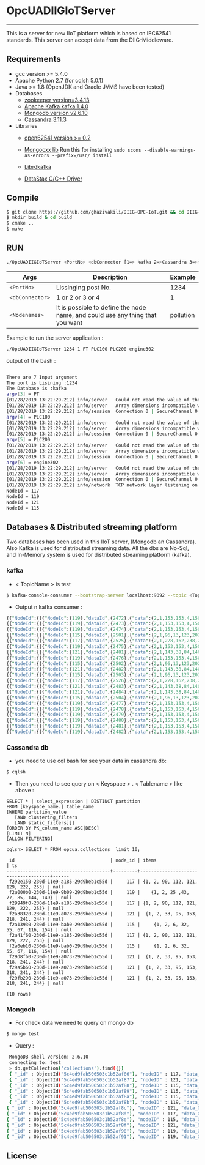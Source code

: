 # OpcUADIIGIoTServer
-----------------------------
This is a server for new IIoT platform which is based on IEC62541 standards. This server can accept data from the DIIG-Middleware.

## Requirements

- gcc version  >= 5.4.0
- Apache Python 2.7 (for cqlsh 5.0.1)
- Java >= 1.8 (OpenJDK and Oracle JVMS have been tested)
- Databases
  - [zookeeper version=3.4.13](https://zookeeper.apache.org/releases.html)
  - [Apache Kafka kafka 1.4.0](https://kafka.apache.org/quickstart)
  - [Mongodb version v2.6.10](https://docs.mongodb.com/manual/release-notes/2.6/)
  - [Cassandra 3.11.3](https://github.com/apache/cassandra)   
- Libraries
  - [open62541  version >= 0.2](https://open62541.org/)
  - [Mongocxx lib](http://mongocxx.org/mongocxx-v3/installation/)
      Run this for installing ``sudo scons --disable-warnings-as-errors --prefix=/usr/ install``

  - [Librdkafka](https://github.com/edenhill/librdkafka)
  - [DataStax C/C++ Driver](https://github.com/datastax/cpp-driver)

## Compile
```bash
$ git clone https://github.com/ghazivakili/DIIG-OPC-IoT.git && cd DIIG-OPC-IoT.git
$ mkdir build & cd build
$ cmake ..
$ make
```

## RUN

```bash
./OpcUADIIGIoTServer <PortNo> <dbConnector [1=> kafka 2=>Cassandra 3=>mongodb]> <Nodenames [Node1] [Node2] ... [Node.n]>
```

|Args                        |Description                     |Example  |
|--------------------------- |------------------------------- |---------|
|```<PortNo>```                  |Lissinging post No.             |1234     |
|```<dbConnector>```               |1 or 2 or 3 or 4    |1  |
|```<Nodenames>```                 |It is possible to define the node name, and could use any thing that you want    |pollution  |

Example to run the server application :
```bash
./OpcUADIIGIoTServer 1234 1 PT PLC100 PLC200 engine302
```
output of the bash :

```bash

There are 7 Input argument
The port is Lisining :1234
The Database is :kafka
argv[3] = PT
[01/28/2019 13:22:29.212] info/server   Could not read the value of the variable type with error code Good
[01/28/2019 13:22:29.212] info/server   Array dimensions incompatible with the VariableType with error code BadTypeMismatch
[01/28/2019 13:22:29.212] info/session  Connection 0 | SecureChannel 0 | Session 00000001-0000-0000-0000-000000000000 | Could not add node with error code BadTypeMismatch
argv[4] = PLC100
[01/28/2019 13:22:29.212] info/server   Could not read the value of the variable type with error code Good
[01/28/2019 13:22:29.212] info/server   Array dimensions incompatible with the VariableType with error code BadTypeMismatch
[01/28/2019 13:22:29.212] info/session  Connection 0 | SecureChannel 0 | Session 00000001-0000-0000-0000-000000000000 | Could not add node with error code BadTypeMismatch
argv[5] = PLC200
[01/28/2019 13:22:29.212] info/server   Could not read the value of the variable type with error code Good
[01/28/2019 13:22:29.212] info/server   Array dimensions incompatible with the VariableType with error code BadTypeMismatch
[01/28/2019 13:22:29.212] info/session  Connection 0 | SecureChannel 0 | Session 00000001-0000-0000-0000-000000000000 | Could not add node with error code BadTypeMismatch
argv[6] = engine302
[01/28/2019 13:22:29.212] info/server   Could not read the value of the variable type with error code Good
[01/28/2019 13:22:29.212] info/server   Array dimensions incompatible with the VariableType with error code BadTypeMismatch
[01/28/2019 13:22:29.212] info/session  Connection 0 | SecureChannel 0 | Session 00000001-0000-0000-0000-000000000000 | Could not add node with error code BadTypeMismatch
[01/28/2019 13:22:29.212] info/network  TCP network layer listening on opc.tcp://kaa-server:1234
NodeId = 117
NodeId = 119
NodeId = 121
NodeId = 115
```

## Databases & Distributed streaming platform
Two databases has been used in this IIoT server, (Mongodb an Cassandra). Also Kafka is used for distributed streaming data. All the dbs are No-Sql, and In-Memory system is used for distributed streaming platform (kafka).

### kafka

- < TopicName > is test


```bash
$ kafka-console-consumer --bootstrap-server localhost:9092 --topic <TopicName> --from-beginning
```

- Output n kafka consumer :
```Perl
{{"NodeId":{{{"NodeId":{119},"dataId",{2472},{"data":{2,1,153,153,4,150,242,172,0}}}
{{"NodeId":{{{"NodeId":{119},"dataId",{2473},{"data":{2,1,153,153,4,150,242,172,0}}}
{{"NodeId":{{{"NodeId":{119},"dataId",{2474},{"data":{2,1,153,153,4,150,242,172,0}}}
{{"NodeId":{{{"NodeId":{115},"dataId",{2501},{"data":{2,1,96,13,123,202,229,103,0}}}
{{"NodeId":{{{"NodeId":{117},"dataId",{2525},{"data":{2,1,228,162,238,218,25,226,0}}}
{{"NodeId":{{{"NodeId":{119},"dataId",{2475},{"data":{2,1,153,153,4,150,242,172,0}}}
{{"NodeId":{{{"NodeId":{121},"dataId",{2481},{"data":{2,1,143,38,84,140,30,115,0}}}
{{"NodeId":{{{"NodeId":{119},"dataId",{2476},{"data":{2,1,153,153,4,150,242,172,0}}}
{{"NodeId":{{{"NodeId":{115},"dataId",{2502},{"data":{2,1,96,13,123,202,229,103,0}}}
{{"NodeId":{{{"NodeId":{121},"dataId",{2482},{"data":{2,1,143,38,84,140,30,115,0}}}
{{"NodeId":{{{"NodeId":{115},"dataId",{2503},{"data":{2,1,96,13,123,202,229,103,0}}}
{{"NodeId":{{{"NodeId":{117},"dataId",{2526},{"data":{2,1,228,162,238,218,25,226,0}}}
{{"NodeId":{{{"NodeId":{121},"dataId",{2483},{"data":{2,1,143,38,84,140,30,115,0}}}
{{"NodeId":{{{"NodeId":{121},"dataId",{2484},{"data":{2,1,143,38,84,140,30,115,0}}}
{{"NodeId":{{{"NodeId":{115},"dataId",{2504},{"data":{2,1,96,13,123,202,229,103,0}}}
{{"NodeId":{{{"NodeId":{119},"dataId",{2477},{"data":{2,1,153,153,4,150,242,172,0}}}
{{"NodeId":{{{"NodeId":{119},"dataId",{2478},{"data":{2,1,153,153,4,150,242,172,0}}}
{{"NodeId":{{{"NodeId":{119},"dataId",{2479},{"data":{2,1,153,153,4,150,242,172,0}}}
{{"NodeId":{{{"NodeId":{119},"dataId",{2480},{"data":{2,1,153,153,4,150,242,172,0}}}
{{"NodeId":{{{"NodeId":{119},"dataId",{2481},{"data":{2,1,153,153,4,150,242,172,0}}}
{{"NodeId":{{{"NodeId":{119},"dataId",{2482},{"data":{2,1,153,153,4,150,242,172,0}}}
```

### Cassandra db



- you need to use cql bash for see your data in cassandra db:
```bash
$ cqlsh
```

- Then you need to see query on < Keyspace > . < Tablename > like above :

```cql
SELECT * | select_expression | DISTINCT partition
FROM [keyspace_name.] table_name
[WHERE partition_value
   [AND clustering_filters
   [AND static_filters]]]
[ORDER BY PK_column_name ASC|DESC]
[LIMIT N]
[ALLOW FILTERING]
```

```cql
cqlsh> SELECT * FROM opcua.collections  limit 10;

 id                                   | node_id | items                               | ts
--------------------------------------+---------+-------------------------------------+------
 f292e150-230d-11e9-a185-29d9beb1c55d |     117 | {1, 2, 90, 112, 121, 129, 222, 253} | null
 f2a000b0-230d-11e9-9b09-29d9beb1c55d |     119 |    {1, 2, 25 ,43, 77, 85, 144, 149} | null
 f29949f0-230d-11e9-a185-29d9beb1c55d |     117 | {1, 2, 90, 112, 121, 129, 222, 253} | null
 f2a38320-230d-11e9-a073-29d9beb1c55d |     121 |  {1, 2, 33, 95, 153, 218, 241, 244} | null
 f2a13930-230d-11e9-bab0-29d9beb1c55d |     115 |     {1, 2, 6, 32, 55, 67, 116, 154} | null
 f2a41f60-230d-11e9-a185-29d9beb1c55d |     117 | {1, 2, 90, 112, 121, 129, 222, 253} | null
 f2a0eb10-230d-11e9-bab0-29d9beb1c55d |     115 |     {1, 2, 6, 32, 55, 67, 116, 154} | null
 f29d8fb0-230d-11e9-a073-29d9beb1c55d |     121 |  {1, 2, 33, 95, 153, 218, 241, 244} | null
 f29a5b60-230d-11e9-a073-29d9beb1c55d |     121 |  {1, 2, 33, 95, 153, 218, 241, 244} | null
 f29fb290-230d-11e9-a073-29d9beb1c55d |     121 |  {1, 2, 33, 95, 153, 218, 241, 244} | null

(10 rows)

```


### Mongodb
 - For check data we need to query on mongo db

 ```bash
$ mongo test

 ```

- Query :
```bash
 MongoDB shell version: 2.6.10
 connecting to: test
 > db.getCollection('collections').find({})
 { "_id" : ObjectId("5c4ed9fab506503c1b52af86"), "nodeID" : 117, "data_0" : 2, "data_1" : 1, "data_2" : 17, "data_3" : 125, "data_4" : 87, "data_5" : 223, "data_6" : 121, "data_7" : 197 }
 { "_id" : ObjectId("5c4ed9fab506503c1b52af87"), "nodeID" : 121, "data_0" : 2, "data_1" : 1, "data_2" : 123, "data_3" : 215, "data_4" : 154, "data_5" : 205, "data_6" : 182, "data_7" : 39 }
 { "_id" : ObjectId("5c4ed9fab506503c1b52af88"), "nodeID" : 115, "data_0" : 2, "data_1" : 1, "data_2" : 34, "data_3" : 246, "data_4" : 1, "data_5" : 190, "data_6" : 77, "data_7" : 117 }
 { "_id" : ObjectId("5c4ed9fab506503c1b52af89"), "nodeID" : 115, "data_0" : 2, "data_1" : 1, "data_2" : 34, "data_3" : 246, "data_4" : 1, "data_5" : 190, "data_6" : 77, "data_7" : 117 }
 { "_id" : ObjectId("5c4ed9fab506503c1b52af8a"), "nodeID" : 115, "data_0" : 2, "data_1" : 1, "data_2" : 34, "data_3" : 246, "data_4" : 1, "data_5" : 190, "data_6" : 77, "data_7" : 117 }
 { "_id" : ObjectId("5c4ed9fab506503c1b52af8b"), "nodeID" : 119, "data_0" : 2, "data_1" : 1, "data_2" : 206, "data_3" : 163, "data_4" : 83, "data_5" : 89, "data_6" : 213, "data_7" : 54 }
{ "_id" : ObjectId("5c4ed9fab506503c1b52af8c"), "nodeID" : 121, "data_0" : 2, "data_1" : 1, "data_2" : 123, "data_3" : 215, "data_4" : 154, "data_5" : 205, "data_6" : 182, "data_7" : 39 }
{ "_id" : ObjectId("5c4ed9fab506503c1b52af8d"), "nodeID" : 117, "data_0" : 2, "data_1" : 1, "data_2" : 17, "data_3" : 125, "data_4" : 87, "data_5" : 223, "data_6" : 121, "data_7" : 197 }
{ "_id" : ObjectId("5c4ed9fab506503c1b52af8e"), "nodeID" : 115, "data_0" : 2, "data_1" : 1, "data_2" : 34, "data_3" : 246, "data_4" : 1, "data_5" : 190, "data_6" : 77, "data_7" : 117 }
{ "_id" : ObjectId("5c4ed9fab506503c1b52af8f"), "nodeID" : 121, "data_0" : 2, "data_1" : 1, "data_2" : 123, "data_3" : 215, "data_4" : 154, "data_5" : 205, "data_6" : 182, "data_7" : 39 }
{ "_id" : ObjectId("5c4ed9fab506503c1b52af90"), "nodeID" : 119, "data_0" : 2, "data_1" : 1, "data_2" : 206, "data_3" : 163, "data_4" : 83, "data_5" : 89, "data_6" : 213, "data_7" : 54 }
{ "_id" : ObjectId("5c4ed9fab506503c1b52af91"), "nodeID" : 119, "data_0" : 2, "data_1" : 1, "data_2" : 206, "data_3" : 163, "data_4" : 83, "data_5" : 89, "data_6" : 213, "data_7" : 54 }

```

## License
